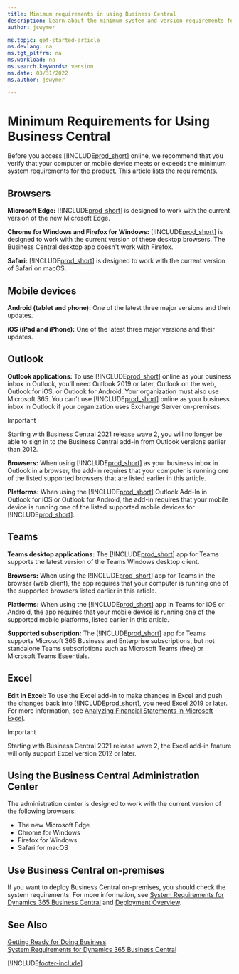 ```yaml
---
title: Minimum requirements in using Business Central
description: Learn about the minimum system and version requirements for using Business Central online outlined below.
author: jswymer

ms.topic: get-started-article
ms.devlang: na
ms.tgt_pltfrm: na
ms.workload: na
ms.search.keywords: version
ms.date: 03/31/2022
ms.author: jswymer

---
```

# Minimum Requirements for Using Business Central

Before you access [!INCLUDE[prod_short](includes/prod_short.md)] online, we recommend that you verify that your computer or mobile device meets or exceeds the minimum system requirements for the product. This article lists the requirements.  

## Browsers

**Microsoft Edge:** [!INCLUDE[prod_short](includes/prod_short.md)] is designed to work with the current version of the new Microsoft Edge.
  
**Chrome for Windows and Firefox for Windows:** [!INCLUDE[prod_short](includes/prod_short.md)] is designed to work with the current version of these desktop browsers. The Business Central desktop app doesn't work with Firefox.
 
**Safari:** [!INCLUDE[prod_short](includes/prod_short.md)] is designed to work with the current version of Safari on macOS.  

## Mobile devices

**Android (tablet and phone):** One of the latest three major versions and their updates.

**iOS (iPad and iPhone):** One of the latest three major versions and their updates.

## Outlook

**Outlook applications:** To use [!INCLUDE[prod_short](includes/prod_short.md)] online as your business inbox in Outlook, you'll need Outlook 2019 or later, Outlook on the web, Outlook for iOS, or Outlook for Android. Your organization must also use Microsoft 365. You can't use [!INCLUDE[prod_short](includes/prod_short.md)] online as your business inbox in Outlook if your organization uses Exchange Server on-premises. 

> [!IMPORTANT]
> Starting with Business Central 2021 release wave 2, you will no longer be able to sign in to the Business Central add-in from Outlook versions earlier than 2012.
  
**Browsers:** When using [!INCLUDE[prod_short](includes/prod_short.md)] as your business inbox in Outlook in a browser, the add-in requires that your computer is running one of the listed supported browsers that are listed earlier in this article.

**Platforms:** When using the [!INCLUDE[prod_short](includes/prod_short.md)] Outlook Add-In in Outlook for iOS or Outlook for Android, the add-in requires that your mobile device is running one of the listed supported mobile devices for [!INCLUDE[prod_short](includes/prod_short.md)].  

## Teams

**Teams desktop applications:** The [!INCLUDE[prod_short](includes/prod_short.md)] app for Teams supports the latest version of the Teams Windows desktop client. 

**Browsers:** When using the [!INCLUDE[prod_short](includes/prod_short.md)] app for Teams in the browser (web client), the app requires that your computer is running one of the supported browsers listed earlier in this article. 

**Platforms:** When using the [!INCLUDE[prod_short](includes/prod_short.md)] app in Teams for iOS or Android, the app requires that your mobile device is running one of the supported mobile platforms, listed earlier in this article.

**Supported subscription:** The [!INCLUDE[prod_short](includes/prod_short.md)] app for Teams supports Microsoft 365 Business and Enterprise subscriptions, but not standalone Teams subscriptions such as Microsoft Teams (free) or Microsoft Teams Essentials.

## Excel

**Edit in Excel:** To use the Excel add-in to make changes in Excel and push the changes back into [!INCLUDE[prod_short](includes/prod_short.md)], you need Excel 2019 or later. For more information, see [Analyzing Financial Statements in Microsoft Excel](finance-analyze-excel.md).  

> [!IMPORTANT]
> Starting with Business Central 2021 release wave 2, the Excel add-in feature will only support Excel version 2012 or later.

## <a name="TAC"></a> Using the Business Central Administration Center

The administration center is designed to work with the current version of the following browsers:

- The new Microsoft Edge
- Chrome for Windows
- Firefox for Windows
- Safari for macOS

## Use Business Central on-premises

If you want to deploy Business Central on-premises, you should check the system requirements. For more information, see [System Requirements for Dynamics 365 Business Central](/dynamics365/business-central/dev-itpro/deployment/system-requirements-business-central-v18) and [Deployment Overview](/dynamics365/business-central/dev-itpro/deployment/deployment).  

## See Also

[Getting Ready for Doing Business](ui-get-ready-business.md)  
[System Requirements for Dynamics 365 Business Central](/dynamics365/business-central/dev-itpro/deployment/system-requirements-business-central-v18)  

[!INCLUDE[footer-include](includes/footer-banner.md)]

